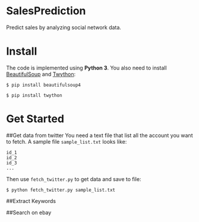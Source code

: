 SalesPrediction
===============
Predict sales by analyzing social network data.

Install
===============
The code is implemented using **Python 3**. You also need to install [BeautifulSoup][beautifulSoup] and [Twython][twython]:

`$ pip install beautifulsoup4`

`$ pip install twython`

Get Started
===============
##Get data from twitter
You need a text file that list all the account you want to fetch. A sample file `sample_list.txt` looks like:

```
id_1
id_2
id_3
...
```
Then use `fetch_twitter.py` to get data and save to file:

`$ python fetch_twitter.py sample_list.txt`

##Extract Keywords

##Search on ebay

[beautifulSoup]:http://beautiful-soup-4.readthedocs.org/en/latest/#
[twython]:https://twython.readthedocs.org/en/latest/
